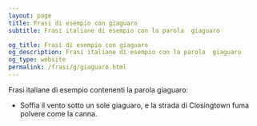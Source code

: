 ```yaml
---
layout: page
title: Frasi di esempio con giaguaro 
subtitle: Frasi italiane di esempio con la parola  giaguaro

og_title: Frasi di esempio con giaguaro 
og_description: Frasi italiane di esempio con la parola  giaguaro
og_type: website
permalink: /frasi/g/giaguaro.html
---
```


Frasi italiane di esempio contenenti la parola giaguaro:


- Soffia il vento sotto un sole giaguaro, e la strada di Closingtown fuma polvere come la canna.
